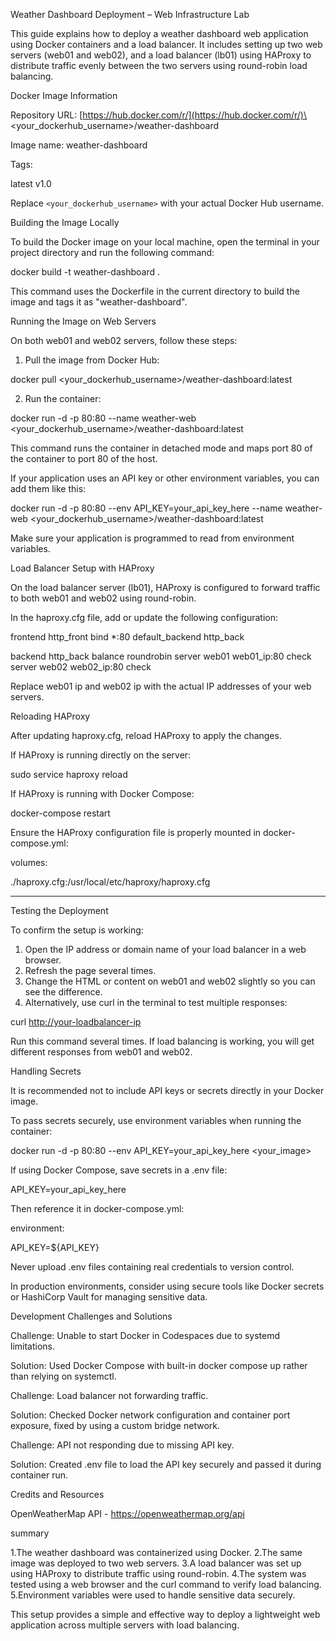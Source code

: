  Weather Dashboard Deployment – Web Infrastructure Lab

This guide explains how to deploy a weather dashboard web application using Docker containers and a load balancer. It includes setting up two web servers (web01 and web02), and a load balancer (lb01) using HAProxy to distribute traffic evenly between the two servers using round-robin load balancing.

Docker Image Information

Repository URL:
[https://hub.docker.com/r/](https://hub.docker.com/r/)\<your_dockerhub_username>/weather-dashboard

Image name:
weather-dashboard

Tags:

latest
v1.0

Replace `<your_dockerhub_username>` with your actual Docker Hub username.

Building the Image Locally

To build the Docker image on your local machine, open the terminal in your project directory and run the following command:

docker build -t weather-dashboard .

This command uses the Dockerfile in the current directory to build the image and tags it as "weather-dashboard".

Running the Image on Web Servers

On both web01 and web02 servers, follow these steps:

1. Pull the image from Docker Hub:

docker pull \<your\_dockerhub\_username>/weather-dashboard\:latest

2. Run the container:

docker run -d -p 80:80 --name weather-web <your_dockerhub_username>/weather-dashboard\:latest

This command runs the container in detached mode and maps port 80 of the container to port 80 of the host.

If your application uses an API key or other environment variables, you can add them like this:

docker run -d -p 80:80 --env API_KEY=your_api_key_here --name weather-web \<your\_dockerhub\_username>/weather-dashboard\:latest

Make sure your application is programmed to read from environment variables.

Load Balancer Setup with HAProxy

On the load balancer server (lb01), HAProxy is configured to forward traffic to both web01 and web02 using round-robin.

In the haproxy.cfg file, add or update the following configuration:

frontend http_front
bind *:80
default_backend http_back

backend http_back
balance roundrobin
server web01 web01_ip:80 check
server web02 web02_ip:80 check

Replace web01 ip and web02 ip with the actual IP addresses of your web servers.

Reloading HAProxy

After updating haproxy.cfg, reload HAProxy to apply the changes.

If HAProxy is running directly on the server:

sudo service haproxy reload

If HAProxy is running with Docker Compose:

docker-compose restart

Ensure the HAProxy configuration file is properly mounted in docker-compose.yml:

volumes:

./haproxy.cfg:/usr/local/etc/haproxy/haproxy.cfg

---

Testing the Deployment

To confirm the setup is working:

1. Open the IP address or domain name of your load balancer in a web browser.
2. Refresh the page several times.
3. Change the HTML or content on web01 and web02 slightly so you can see the difference.
4. Alternatively, use curl in the terminal to test multiple responses:

curl [http://your-loadbalancer-ip](http://your-loadbalancer-ip)

Run this command several times. If load balancing is working, you will get different responses from web01 and web02.

Handling Secrets

It is recommended not to include API keys or secrets directly in your Docker image.

To pass secrets securely, use environment variables when running the container:

docker run -d -p 80:80 --env API\_KEY=your\_api\_key\_here \<your\_image>

If using Docker Compose, save secrets in a .env file:

API_KEY=your_api_key_here

Then reference it in docker-compose.yml:

environment:

 API_KEY=\${API_KEY}

Never upload .env files containing real credentials to version control.

In production environments, consider using secure tools like Docker secrets or HashiCorp Vault for managing sensitive data.

Development Challenges and Solutions

Challenge: Unable to start Docker in Codespaces due to systemd limitations.

Solution: Used Docker Compose with built-in docker compose up rather than relying on systemctl.

Challenge: Load balancer not forwarding traffic.

Solution: Checked Docker network configuration and container port exposure, fixed by using a custom bridge network.

Challenge: API not responding due to missing API key.

Solution: Created .env file to load the API key securely and passed it during container run.

Credits and Resources

OpenWeatherMap API - https://openweathermap.org/api


summary

1.The weather dashboard was containerized using Docker.
2.The same image was deployed to two web servers.
3.A load balancer was set up using HAProxy to distribute traffic using round-robin.
4.The system was tested using a web browser and the curl command to verify load balancing.
5.Environment variables were used to handle sensitive data securely.

This setup provides a simple and effective way to deploy a lightweight web application across multiple servers with load balancing.

